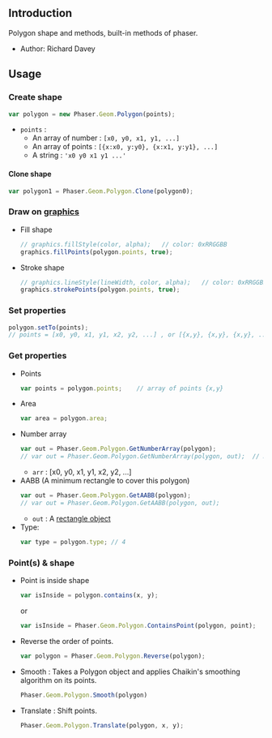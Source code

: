 ## Introduction

Polygon shape and methods, built-in methods of phaser.

- Author: Richard Davey

## Usage

### Create shape

```javascript
var polygon = new Phaser.Geom.Polygon(points);
```

- `points` : 
    - An array of number : `[x0, y0, x1, y1, ...]`
    - An array of points : `[{x:x0, y:y0}, {x:x1, y:y1}, ...]`
    - A string : `'x0 y0 x1 y1 ...'`

#### Clone shape

```javascript
var polygon1 = Phaser.Geom.Polygon.Clone(polygon0);
```

### Draw on [graphics](graphics.md)

- Fill shape
    ```javascript
    // graphics.fillStyle(color, alpha);   // color: 0xRRGGBB
    graphics.fillPoints(polygon.points, true);
    ```
- Stroke shape
    ```javascript
    // graphics.lineStyle(lineWidth, color, alpha);   // color: 0xRRGGBB
    graphics.strokePoints(polygon.points, true);
    ```

### Set properties

```javascript
polygon.setTo(points);
// points = [x0, y0, x1, y1, x2, y2, ...] , or [{x,y}, {x,y}, {x,y}, ...]
```

### Get properties

- Points
    ```javascript
    var points = polygon.points;    // array of points {x,y}
    ```
- Area
    ```javascript
    var area = polygon.area;
    ```
- Number array
    ```javascript
    var out = Phaser.Geom.Polygon.GetNumberArray(polygon);
    // var out = Phaser.Geom.Polygon.GetNumberArray(polygon, out);  // modify out
    ```
    - `arr` : [x0, y0, x1, y1, x2, y2, ...]
- AABB (A minimum rectangle to cover this polygon)
    ```javascript
    var out = Phaser.Geom.Polygon.GetAABB(polygon);
    // var out = Phaser.Geom.Polygon.GetAABB(polygon, out);
    ```
    - `out` : A [rectangle object](geom-rectangle.md)
- Type:
    ```javascript
    var type = polygon.type; // 4
    ```

### Point(s) & shape

- Point is inside shape
    ```javascript
    var isInside = polygon.contains(x, y);
    ```
    or
    ```javascript
    var isInside = Phaser.Geom.Polygon.ContainsPoint(polygon, point);
    ```
- Reverse the order of points.
    ```javascript
    var polygon = Phaser.Geom.Polygon.Reverse(polygon);
    ```
- Smooth : Takes a Polygon object and applies Chaikin's smoothing algorithm on its points.
    ```javascript
    Phaser.Geom.Polygon.Smooth(polygon)
    ```
- Translate : Shift points.
    ```javascript
    Phaser.Geom.Polygon.Translate(polygon, x, y);
    ```
